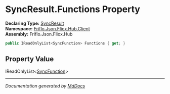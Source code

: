 ﻿<!--  
  <auto-generated>   
    The contents of this file were generated by a tool.  
    Changes to this file may be list if the file is regenerated  
  </auto-generated>   
-->

# SyncResult.Functions Property

**Declaring Type:** [SyncResult](../index.md)  
**Namespace:** [Friflo.Json.Fliox.Hub.Client](../../index.md)  
**Assembly:** Friflo.Json.Fliox.Hub

```csharp
public IReadOnlyList<SyncFunction> Functions { get; }
```

## Property Value

IReadOnlyList\<[SyncFunction](../../SyncFunction/index.md)\>

___

*Documentation generated by [MdDocs](https://github.com/ap0llo/mddocs)*
